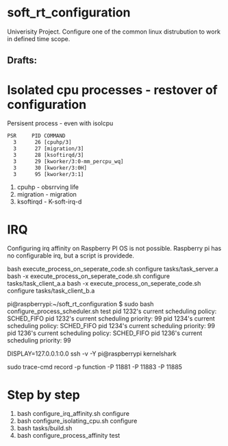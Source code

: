 # soft_rt_configuration
Univerisity Project. Configure one of the common linux distrubution to work in defined time scope. 


## Drafts:

# Isolated cpu processes - restover of configuration
Persisent process - even with isolcpu 
```txt
PSR     PID COMMAND
  3      26 [cpuhp/3]
  3      27 [migration/3]
  3      28 [ksoftirqd/3]
  3      29 [kworker/3:0-mm_percpu_wq]
  3      30 [kworker/3:0H]
  3      95 [kworker/3:1]
```

1. cpuhp     - obsrrving life
1. migration - migration
1. ksoftirqd - K-soft-irq-d

# IRQ
Configuring irq affinity on Raspberry PI OS is not possible. Raspberry pi has no configurable irq, but a script is providede.

bash execute_process_on_seperate_code.sh configure tasks/task_server.a
bash -x execute_process_on_seperate_code.sh configure tasks/task_client_a.a
bash -x execute_process_on_seperate_code.sh configure tasks/task_client_b.a   

pi@raspberrypi:~/soft_rt_configuration $ sudo  bash  configure_process_scheduler.sh test
pid 1232's current scheduling policy: SCHED_FIFO pid 1232's current scheduling priority: 99
pid 1234's current scheduling policy: SCHED_FIFO pid 1234's current scheduling priority: 99
pid 1236's current scheduling policy: SCHED_FIFO pid 1236's current scheduling priority: 99

DISPLAY=127.0.0.1:0.0 ssh -v -Y pi@raspberrypi
kernelshark

sudo trace-cmd record -p function -P 11881 -P 11883 -P 11885

# Step by step
1. bash configure_irq_affinity.sh configure
1. bash configure_isolating_cpu.sh configure
1. bash tasks/build.sh
1. bash configure_process_affinity test
